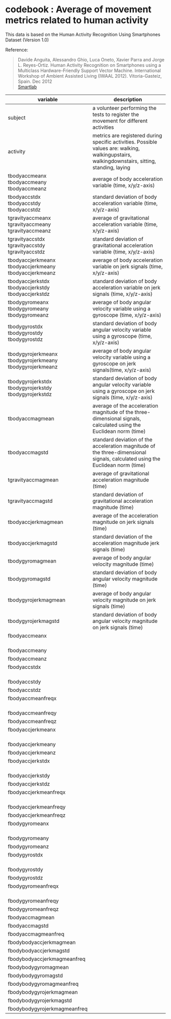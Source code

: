 # codebook : Average of movement metrics related to human activity

This data is based on the Human Activity Recognition Using Smartphones Dataset (Version 1.0)

Reference: 
> Davide Anguita, Alessandro Ghio, Luca Oneto, Xavier Parra and Jorge L. Reyes-Ortiz. Human Activity Recognition on Smartphones using a Multiclass Hardware-Friendly Support Vector Machine. International Workshop of Ambient Assisted Living (IWAAL 2012). Vitoria-Gasteiz, Spain. Dec 2012
<br>[Smartlab](http://www.smartlab.ws)


| variable                     | description |
| ---------------------------- | ----------- |
| subject                      | a volunteer performing the tests to register the movement for different activities |
| activity                     | metrics are registered during specific activities. Possible values are: walking, walkingupstairs, walkingdownstairs, sitting, standing, laying |
| tbodyaccmeanx<br>tbodyaccmeany<br>tbodyaccmeanz | average of body acceleration variable (time, x/y/z-axis) |
| tbodyaccstdx<br>tbodyaccstdy<br>tbodyaccstdz    | standard deviation of body acceleration variable (time, x/y/z-axis) |
| tgravityaccmeanx<br>tgravityaccmeany<br>tgravityaccmeanz | average of gravitational acceleration variable (time, x/y/z-axis) |
| tgravityaccstdx<br>tgravityaccstdy<br>tgravityaccstdz | standard deviation of gravitational acceleration variable (time, x/y/z-axis) |
| tbodyaccjerkmeanx<br>tbodyaccjerkmeany<br>tbodyaccjerkmeanz | average of body acceleration variable on jerk signals (time, x/y/z-axis) |
| tbodyaccjerkstdx<br>tbodyaccjerkstdy<br>tbodyaccjerkstdz | standard deviation of body acceleration variable on jerk signals (time, x/y/z-axis) |
| tbodygyromeanx<br>tbodygyromeany<br>tbodygyromeanz | average of body angular velocity variable using a gyroscope (time, x/y/z-axis) |
| tbodygyrostdx<br>tbodygyrostdy<br>tbodygyrostdz | standard deviation of body  angular velocity variable using a gyroscope (time, x/y/z-axis) |
| tbodygyrojerkmeanx<br>tbodygyrojerkmeany<br>tbodygyrojerkmeanz | average of body angular velocity variable using a gyroscope on jerk signals(time, x/y/z-axis) |
| tbodygyrojerkstdx<br>tbodygyrojerkstdy<br>tbodygyrojerkstdz | standard deviation of body  angular velocity variable using a gyroscope on jerk signals (time, x/y/z-axis) |
| tbodyaccmagmean              | average of the acceleration magnitude of the three-dimensional signals, calculated using the Euclidean norm (time) |
| tbodyaccmagstd               | standard deviation of the acceleration magnitude of the three-dimensional signals, calculated using the Euclidean norm (time) |
| tgravityaccmagmean           | average of gravitational acceleration magnitude (time) |
| tgravityaccmagstd            | standard deviation of gravitational acceleration magnitude (time) |
| tbodyaccjerkmagmean          | average of the acceleration magnitude on jerk signals (time) |
| tbodyaccjerkmagstd           | standard deviation of the acceleration magnitude jerk signals (time) |
| tbodygyromagmean             | average of body angular velocity magnitude (time) |
| tbodygyromagstd              | standard deviation of body angular velocity magnitude (time) |
| tbodygyrojerkmagmean         | average of body angular velocity magnitude on jerk signals (time) |
| tbodygyrojerkmagstd          | standard deviation of body angular velocity magnitude on jerk signals (time) |
| fbodyaccmeanx<br><br> |
| fbodyaccmeany                |
| fbodyaccmeanz                |
| fbodyaccstdx<br><br> |
| fbodyaccstdy                 |
| fbodyaccstdz                 |
| fbodyaccmeanfreqx<br><br> |
| fbodyaccmeanfreqy            |
| fbodyaccmeanfreqz            | 
| fbodyaccjerkmeanx<br><br> |
| fbodyaccjerkmeany            |
| fbodyaccjerkmeanz            |
| fbodyaccjerkstdx<br><br> |
| fbodyaccjerkstdy             |
| fbodyaccjerkstdz             |
| fbodyaccjerkmeanfreqx<br><br> |
| fbodyaccjerkmeanfreqy        |
| fbodyaccjerkmeanfreqz        |
| fbodygyromeanx<br><br> |
| fbodygyromeany               |
| fbodygyromeanz               |
| fbodygyrostdx<br><br> |
| fbodygyrostdy                |
| fbodygyrostdz                |
| fbodygyromeanfreqx<br><br> |
| fbodygyromeanfreqy           |
| fbodygyromeanfreqz           |
| fbodyaccmagmean              |
| fbodyaccmagstd               |
| fbodyaccmagmeanfreq          |
| fbodybodyaccjerkmagmean      |
| fbodybodyaccjerkmagstd       |
| fbodybodyaccjerkmagmeanfreq  |
| fbodybodygyromagmean         |
| fbodybodygyromagstd          |
| fbodybodygyromagmeanfreq     |
| fbodybodygyrojerkmagmean     |
| fbodybodygyrojerkmagstd      |
| fbodybodygyrojerkmagmeanfreq |
